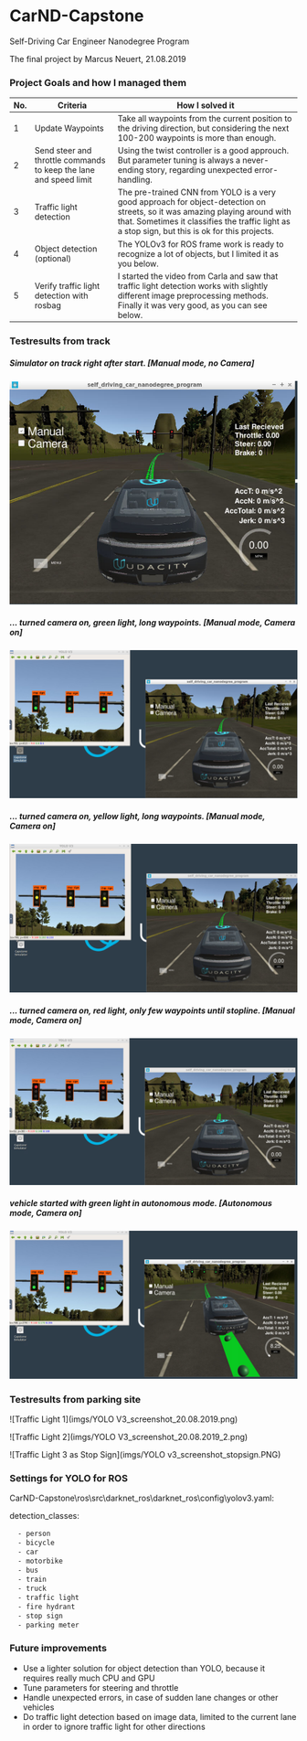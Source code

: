 # CarND-Capstone
Self-Driving Car Engineer Nanodegree Program

The final project by Marcus Neuert, 21.08.2019

### Project Goals and how I managed them

No. | Criteria | How I solved it 
---|---------|---------------
1|Update Waypoints|Take all waypoints from the current position to the driving direction, but considering the next 100-200 waypoints is more than enough.
2|Send steer and throttle commands to keep the lane and speed limit|Using the twist controller is a good approuch. But parameter tuning is always a never-ending story, regarding unexpected error-handling.
3|Traffic light detection|The pre-trained CNN from YOLO is a very good approach for object-detection on streets, so it was amazing playing around with that. Sometimes it classifies the traffic light as a stop sign, but this is ok for this projects.
4|Object detection (optional)|The YOLOv3 for ROS frame work is ready to recognize a lot of objects, but I limited it as you below.
5|Verify traffic light detection with rosbag|I started the video from Carla and saw that traffic light detection works with slightly different image preprocessing methods. Finally it was very good, as you can see below.

### Testresults from track

##### Simulator on track right after start. [Manual mode, no Camera] 

![track_start_default](imgs/track_start_default.PNG)

##### ... turned camera on, green light, long waypoints. [Manual mode, Camera on] 

![track_start_camera](imgs/track_start_camera.PNG)

##### ... turned camera on, yellow light, long waypoints. [Manual mode, Camera on] 

![track_start_camera_yellow](imgs/track_start_camera_yellow.PNG)

##### ... turned camera on, red light, only few waypoints until stopline. [Manual mode, Camera on] 

![track_start_camera_red](imgs/track_start_camera_red.PNG)

##### vehicle started with green light in autonomous mode. [Autonomous mode, Camera on] 

![track_run_green](imgs/track_run_green.PNG)

### Testresults from parking site

![Traffic Light 1](imgs/YOLO V3_screenshot_20.08.2019.png)

![Traffic Light 2](imgs/YOLO V3_screenshot_20.08.2019_2.png)

![Traffic Light 3 as Stop Sign](imgs/YOLO v3_screenshot_stopsign.PNG)

### Settings for YOLO for ROS 
CarND-Capstone\ros\src\darknet_ros\darknet_ros\config\yolov3.yaml:

detection_classes:

      - person
      - bicycle
      - car
      - motorbike
      - bus
      - train
      - truck
      - traffic light
      - fire hydrant
      - stop sign
      - parking meter
      
### Future improvements
* Use a lighter solution for object detection than YOLO, because it requires really much CPU and GPU
* Tune parameters for steering and throttle
* Handle unexpected errors, in case of sudden lane changes or other vehicles
* Do traffic light detection based on image data, limited to the current lane in order to ignore traffic light for other directions